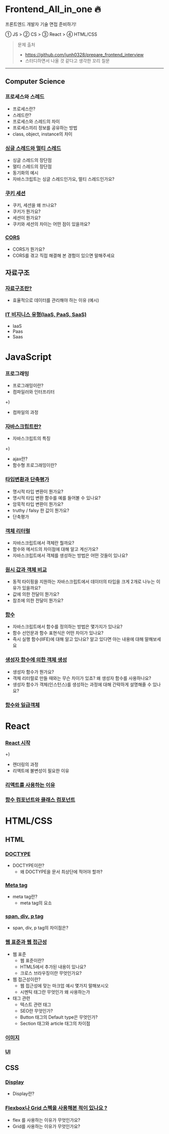 # Frontend_All_in_one 🔥

프론트엔드 개발자 기술 면접 준비하기!

① JS > ② CS > ③ React > ④ HTML/CSS

> 문제 출처
>
> - https://github.com/junh0328/prepare_frontend_interview
> - 스터디하면서 나올 것 같다고 생각한 꼬리 질문

---

## Computer Science

### 프로세스와 스레드

- 프로세스란?
- 스레드란?
- 프로세스와 스레드의 차이
- 프로세스끼리 정보를 공유하는 방법
- class, object, instance의 차이

### [싱글 스레드와 멀티 스레드](/ComputerScience/싱글스레드와멀티스레드.md)

- 싱글 스레드의 장단점
- 멀티 스레드의 장단점
- 동기화의 예시
- 자바스크립트는 싱글 스레드인가요, 멀티 스레드인가요?

### [쿠키 세션](/ComputerScience/쿠키%20세션.md)

- 쿠키, 세션을 왜 쓰나요?
- 쿠키가 뭔가요?
- 세션이 뭔가요?
- 쿠키와 세션의 차이는 어떤 점이 있을까요?

### [CORS](/ComputerScience/CORS.md)

- CORS가 뭔가요?
- CORS를 겪고 직접 해결해 본 경험이 있으면 말해주세요

## 자료구조

### [자료구조란?](/ComputerScience/Datatype.md)

- 효율적으로 데이터를 관리해야 하는 이유 (예시)

### [IT 비지니스 유형(IaaS, PaaS, SaaS)](/ComputerScience/IT%20비지니스%20유형(IaaS,%20PaaS,%20SaaS).md)
- IaaS
- Paas
- Saas

# JavaScript

### 프로그래밍

- 프로그래밍이란?
- 컴파일러와 인터프리터

+)

- 컴파일의 과정

### [자바스크립트란?](/Javascript/자바스크립트란.md)

- 자바스크립트의 특징

+)

- ajax란?
- 함수형 프로그래밍이란?

### [타입변환과 단축평가](/Javascript/타입변환과%20단축평가.md)

- 명시적 타입 변환이 뭔가요?
- 명시적 타입 변환 함수를 예를 들어볼 수 있나요?
- 암묵적 타입 변환이 뭔가요?
- truthy / falsy 한 값이 뭔가요?
- 단축평가

### [객체 리터럴](/Javascript/객체%20리터럴.md)

- 자바스크립트에서 객체란 뭘까요?
- 함수와 메서드의 차이점에 대해 알고 계신가요?
- 자바스크립트에서 객체를 생성하는 방법은 어떤 것들이 있나요?

### [원시 값과 객체 비교](/Javascript/함수.md)

- 동적 타이핑을 지원하는 자바스크립트에서 데이터의 타입을 크게 2개로 나누는 이유가 있을까요?
- 값에 의한 전달이 뭔가요?
- 참조에 의한 전달이 뭔가요?

### [함수](/Javascript/객체%20리터럴.md)

- 자바스크립트에서 함수를 정의하는 방법은 몇가지가 있나요?
- 함수 선언문과 함수 표현식은 어떤 차이가 있나요?
- 즉시 실행 함수(IIFE)에 대해 알고 있나요? 알고 있다면 아는 내용에 대해 말해보세요

### [생성자 함수에 의한 객체 생성](/Javascript/생성자함수.md)

- 생성자 함수가 뭔가요?
- 객체 리터럴로 만들 때와는 무슨 차이가 있죠? 왜 생성자 함수를 사용하나요?
- 생성자 함수가 객체(인스턴스)를 생성하는 과정에 대해 간략하게 설명해줄 수 있나요?

### [함수와 일급객체](/Javascript/함수와%20일급객체.md)




# React

### [React 시작](/React/React-시작.md)

+)

- 렌더링의 과정
- 리액트에 불변성이 필요한 이유

### [리액트를 사용하는 이유](/React/리액트를%20사용하는%20이유.md)

### [함수 컴포넌트와 클래스 컴포넌트](./React/함수%20컴포넌트와%20클래스%20컴포넌트.md)

# HTML/CSS

## HTML

### [DOCTYPE](/HTMLCSS/Doctype.md)

- DOCTYPE이란?
  - 왜 DOCTYPE을 문서 최상단에 적어야 할까?

### [Meta tag](/HTMLCSS/Doctype.md)

- meta tag란?
  - meta tag의 요소

### [span, div, p tag](/HTMLCSS/태그.md)

- span, div, p tag의 차이점은?

### [웹 표준과 웹 접근성](./HTMLCSS/웹표준.md)

- 웹 표준
  - 웹 표준이란?
  - HTML5에서 추가된 내용이 있나요?
  - 크로스 브라우징이란 무엇인가요?
- 웹 접근성이란?
  - 웹 접근성에 맞는 마크업 예시 몇가지 말해보시오
  - 시멘틱 태그란 무엇인가 왜 사용하는가
- 태그 관련
  - 텍스트 관련 태그
  - SEO란 무엇인가?
  - Button 태그의 Default type은 무엇인가?
  - Section 태그와 article 태그의 차이점

### [이미지](./HTMLCSS/이미지.md)

### [UI](./HTMLCSS/UI.md)

## CSS

### [Display](/HTMLCSS/디스플레이.md)

- Display란?

### [Flexbox나 Grid 스펙을 사용해본 적이 있나요 ?](./HTMLCSS/Flex,Grid.md)

- flex 를 사용하는 이유가 무엇인가요?
- Grid를 사용하는 이유가 무엇인가요?
